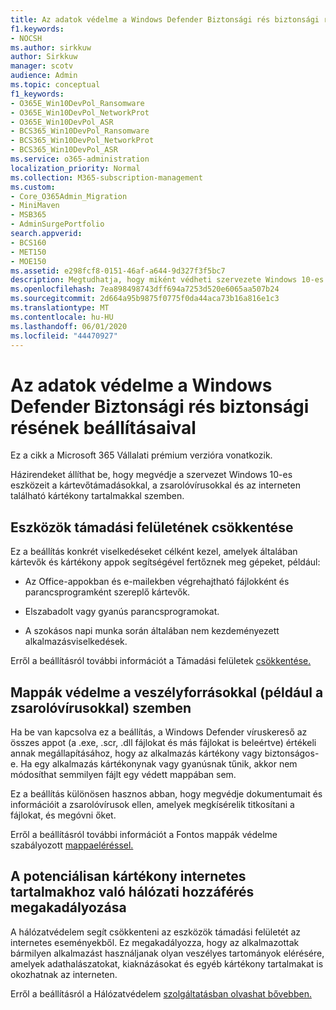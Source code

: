 ```yaml
---
title: Az adatok védelme a Windows Defender Biztonsági rés biztonsági résének beállításaival
f1.keywords:
- NOCSH
ms.author: sirkkuw
author: Sirkkuw
manager: scotv
audience: Admin
ms.topic: conceptual
f1_keywords:
- O365E_Win10DevPol_Ransomware
- O365E_Win10DevPol_NetworkProt
- O365E_Win10DevPol_ASR
- BCS365_Win10DevPol_Ransomware
- BCS365_Win10DevPol_NetworkProt
- BCS365_Win10DevPol_ASR
ms.service: o365-administration
localization_priority: Normal
ms.collection: M365-subscription-management
ms.custom:
- Core_O365Admin_Migration
- MiniMaven
- MSB365
- AdminSurgePortfolio
search.appverid:
- BCS160
- MET150
- MOE150
ms.assetid: e298fcf8-0151-46af-a644-9d327f3f5bc7
description: Megtudhatja, hogy miként védheti szervezete Windows 10-es eszközeit a kártevőtámadásokkal, a zsarolóvírusokkal és az internetes kártékony tartalmakkal szemben.
ms.openlocfilehash: 7ea898498743dff694a7253d520e6065aa507b24
ms.sourcegitcommit: 2d664a95b9875f0775f0da44aca73b16a816e1c3
ms.translationtype: MT
ms.contentlocale: hu-HU
ms.lasthandoff: 06/01/2020
ms.locfileid: "44470927"
---
```

# <a name="protect-your-data-with-windows-defender-exploit-guard-settings"></a>Az adatok védelme a Windows Defender Biztonsági rés biztonsági résének beállításaival

Ez a cikk a Microsoft 365 Vállalati prémium verzióra vonatkozik.

Házirendeket állíthat be, hogy megvédje a szervezet Windows 10-es eszközeit a kártevőtámadásokkal, a zsarolóvírusokkal és az interneten található kártékony tartalmakkal szemben.
  
## <a name="reduce-the-attack-surface-of-devices"></a>Eszközök támadási felületének csökkentése

Ez a beállítás konkrét viselkedéseket célként kezel, amelyek általában kártevők és kártékony appok segítségével fertőznek meg gépeket, például:
  
- Az Office-appokban és e-mailekben végrehajtható fájlokként és parancsprogramként szereplő kártevők.
    
- Elszabadolt vagy gyanús parancsprogramokat.
    
- A szokásos napi munka során általában nem kezdeményezett alkalmazásviselkedések.
    
Erről a beállításról további információt a Támadási felületek [csökkentése.](https://docs.microsoft.com/windows/security/threat-protection/microsoft-defender-atp/exploit-protection)
  
## <a name="protect-folders-from-threats-such-as-ransomware"></a>Mappák védelme a veszélyforrásokkal (például a zsarolóvírusokkal) szemben

Ha be van kapcsolva ez a beállítás, a Windows Defender víruskereső az összes appot (a .exe, .scr, .dll fájlokat és más fájlokat is beleértve) értékeli annak megállapításához, hogy az alkalmazás kártékony vagy biztonságos-e. Ha egy alkalmazás kártékonynak vagy gyanúsnak tűnik, akkor nem módosíthat semmilyen fájlt egy védett mappában sem.
  
Ez a beállítás különösen hasznos abban, hogy megvédje dokumentumait és információit a zsarolóvírusok ellen, amelyek megkísérelik titkosítani a fájlokat, és megóvni őket.
  
Erről a beállításról további információt a Fontos mappák védelme szabályozott [mappaeléréssel.](https://docs.microsoft.com/mem/configmgr/protect/deploy-use/create-deploy-exploit-guard-policy#bkmk_CFA)
  
## <a name="prevent-network-access-to-potentially-malicious-content-on-the-internet"></a>A potenciálisan kártékony internetes tartalmakhoz való hálózati hozzáférés megakadályozása

A hálózatvédelem segít csökkenteni az eszközök támadási felületét az internetes eseményekből. Ez megakadályozza, hogy az alkalmazottak bármilyen alkalmazást használjanak olyan veszélyes tartományok elérésére, amelyek adathalászatokat, kiaknázásokat és egyéb kártékony tartalmakat is okozhatnak az interneten.
  
Erről a beállításról a Hálózatvédelem [szolgáltatásban olvashat bővebben.](https://docs.microsoft.com/mem/configmgr/protect/deploy-use/create-deploy-exploit-guard-policy#bkmk_Nwp)
  

